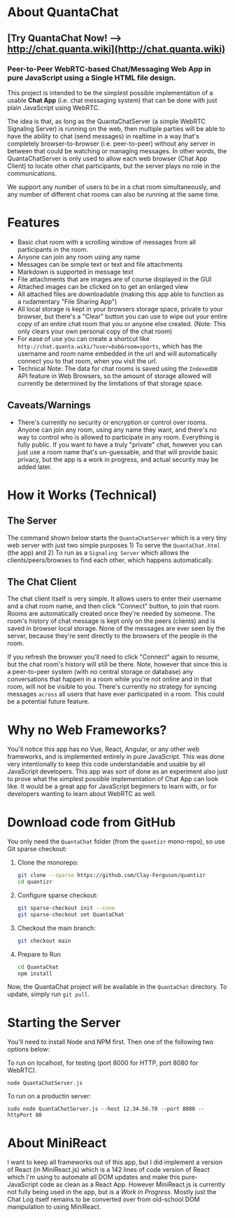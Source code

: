 # About QuantaChat

## [Try QuantaChat Now! --> http://chat.quanta.wiki](http://chat.quanta.wiki)


### Peer-to-Peer WebRTC-based Chat/Messaging Web App in pure JavaScript using a Single HTML file design.

This project is intended to be the simplest possible implementation of a usable **Chat App** (i.e. chat messaging system) that can be done with just plain JavaScript using WebRTC. 

The idea is that, as long as the QuantaChatServer (a simple WebRTC Signaling Server) is running on the web, then multiple parties will be able to have the ability to chat (send messages) in realtime in a way that's completely browser-to-browser (i.e. peer-to-peer) without any server in between that could be watching or managing messages. In other words, the QuantaChatServer is only used to allow each web browser (Chat App Client) to locate other chat participants, but the server plays no role in the communications.

We support any number of users to be in a chat room simultaneously, and any number of different chat rooms can also be running at the same time.


# Features

* Basic chat room with a scrolling window of messages from all participants in the room.
* Anyone can join any room using any name 
* Messages can be simple text or text and file attachments
* Markdown is supported in message text
* File attachments that are images are of course displayed in the GUI
* Attached images can be clicked on to get an enlarged view
* All attached files are downloadable (making this app able to function as a rudamentary "File Sharing App")
* All local storage is kept in your browsers storage space, private to your browser, but there's a "Clear" button you can use to wipe out your entire copy of an entire chat room that you or anyone else created. (Note: This only clears your own personal copy of the chat room)
* For ease of use you can create a shortcut like `http://chat.quanta.wiki/?user=bob&room=sports`, which has the username and room name embedded in the url and will automatically connect you to that room, when you visit the url.
* Technical Note: The data for chat rooms is saved using the `IndexedDB` API feature in Web Browsers, so the amount of storage allowed will currently be determined by the limitations of that storage space.

## Caveats/Warnings

* There's currently no security or encryption or control over rooms. Anyone can join any room, using any name they want, and there's no way to control who is allowed to participate in any room. Everything is fully public. If you want to have a truly "private" chat, however you can just use a room name that's un-guessable, and that will provide basic privacy, but the app is a work in progress, and actual security may be added later.


# How it Works (Technical)

## The Server

The command shown below starts the `QuantaChatServer` which is a very tiny web server with just two simple purposes 1) To serve the `QuantaChat.html` (the app) and 2) To run as a `Signaling Server` which allows the clients/peers/browses to find each other, which happens automatically.

## The Chat Client

The chat client itself is very simple. It allows users to enter their username and a chat room name, and then click "Connect" button, to join that room. Rooms are automatically created once they're needed by someone. The room's history of chat message is kept only on the peers (clients) and is saved in browser local storage. None of the messages are ever seen by the server, because they're sent directly to the browsers of the people in the room.

If you refresh the browser you'll need to click "Connect" again to resume, but the chat room's history will still be there. Note, however that since this is a peer-to-peer system (with no central storage or database) any conversations that happen in a room while you're not online and in that room, will not be visible to you. There's currently no strategy for syncing messages `across` all users that have ever participated in a room. This could be a potential future feature.


# Why no Web Frameworks?

You'll notice this app has no Vue, React, Angular, or any other web frameworks, and is implemented entirely in pure JavaScript. This was done very intentionally to keep this code understandable and usable by all JavaScript developers. This app was sort of done as an experiment also just to prove what the simplest possible implementation of Chat App can look like. It would be a great app for JavaScript beginners to learn with, or for developers wanting to learn about WebRTC as well. 


# Download code from GitHub

You only need the `QuantaChat` folder (from the `quantizr` mono-repo), so use Git sparse checkout:

1.  Clone the monorepo:
    ```bash
    git clone --sparse https://github.com/Clay-Ferguson/quantizr
    cd quantizr
    ```
2.  Configure sparse checkout:
    ```bash
    git sparse-checkout init --cone
    git sparse-checkout set QuantaChat
    ```
3.  Checkout the main branch:
    ```bash
    git checkout main
    ```
4.  Prepare to Run
    ```bash
    cd QuantaChat
    npm install
    ```

Now, the QuantaChat project will be available in the `QuantaChat` directory. To update, simply run `git pull`.    
    

# Starting the Server

You'll need to install Node and NPM first. Then one of the following two options below:

To run on localhost, for testing (port 8000 for HTTP, port 8080 for WebRTC).

    node QuantaChatServer.js

To run on a productin server:

    sudo node QuantaChatServer.js --host 12.34.56.78 --port 8080 --httpPort 80


# About MiniReact

I want to keep all frameworks out of this app, but I did implement a version of React (in MiniReact.js) which is a 142 lines of code version of React which I'm using to automate all DOM updates and make this pure-JavaScript code as clean as a React App. However MiniReact.js is currently not fully being used in the app, but is a *Work in Progress*. Mostly just the Chat Log itself remains to be converted over from old-school DOM manipulation to using MiniReact.


